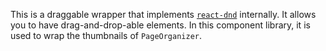 This is a draggable wrapper that implements
[`react-dnd`](https://react-dnd.github.io/react-dnd) internally. It allows you
to have drag-and-drop-able elements. In this component library, it is used to
wrap the thumbnails of `PageOrganizer`.
